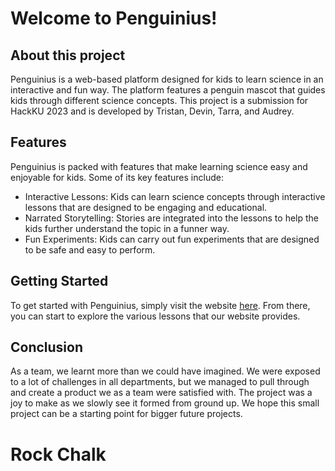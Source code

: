 <h1>Welcome to Penguinius!</h1>

<h2>About this project</h2>
Penguinius is a web-based platform designed for kids to learn science in an interactive and fun way. The platform features a penguin mascot that guides kids through different science concepts. This project is a submission for HackKU 2023 and is developed by Tristan, Devin, Tarra, and Audrey. 

<h2>Features</h2>
Penguinius is packed with features that make learning science easy and enjoyable for kids. Some of its key features include:
<ul>
<li>Interactive Lessons: Kids can learn science concepts through interactive lessons that are designed to be engaging and educational.</li>
<li>Narrated Storytelling: Stories are integrated into the lessons to help the kids further understand the topic in a funner way.</li>
<li>Fun Experiments: Kids can carry out fun experiments that are designed to be safe and easy to perform.</li>
</ul>

<h2>Getting Started</h2>
To get started with Penguinius, simply visit the website <a href = "http://penguinius.tech"> here</a>. From there, you can start to explore the various lessons that our website provides.

<h2>Conclusion</h2>
As a team, we learnt more than we could have imagined. We were exposed to a lot of challenges in all departments, but we managed to pull through and create a product we as a team were satisfied with. The project was a joy to make as we slowly see it formed from ground up. We hope this small project can be a starting point for bigger future projects. 

<h1>Rock Chalk</h1>



